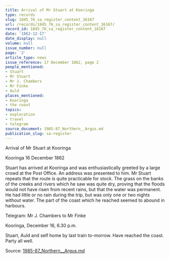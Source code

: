 ```yaml
---
title: Arrival of Mr Stuart at Kooringa
type: records
slug: 1845_76_sa_register_content_16167
url: /records/1845_76_sa_register_content_16167/
record_id: 1845_76_sa_register_content_16167
date: '1862-12-17'
date_display: null
volume: null
issue_number: null
page: '2'
article_type: news
issue_reference: 17 December 1862, page 2
people_mentioned:
- Stuart
- Mr Stuart
- Mr J. Chambers
- Mr Finke
- Auld
places_mentioned:
- Kooringa
- the coast
topics:
- exploration
- travel
- telegram
source_document: 1985-87_Northern__Argus.md
publication_slug: sa-register
---
```


Arrival of Mr Stuart at Kooringa

Kooringa 16 December 1862

Stuart has arrived at Kooringa and was enthusiastically greeted by a large crowd at the Post Office.  An address was presented to him.  Mr Stuart repeats that the route is quite practicable for stock.  The grass on the banks of the creeks and rivers which he saw was quite dry, proving that the floods would not have risen from recent rains, but that the water was permanent.  He had little or no rain during the trip, but was only one or two nights without water.  The part of the coast which he reached seemed to abound in harbours.

Telegram: Mr J. Chambers to Mr Finke

Kooringa, December 16, 6.30 p.m.

Stuart, Auld and self home by last train to-morrow.  Have reached the coast.  Party all well.

Source: [1985-87_Northern__Argus.md](/downloads/markdown/1985-87_Northern__Argus.md)
